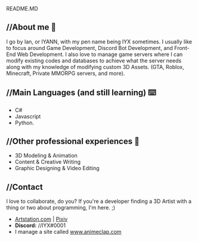README.MD

## //About me 👋
I go by Ian, or IYANN, with my pen name being IYX sometimes. I usually like to focus around Game Development, Discord Bot Development, and Front-End Web Development. I also love to manage game servers where I can modify existing codes and databases to achieve what the server needs along with my knowledge of modifying custom 3D Assets. (GTA, Roblox, Minecraft, Private MMORPG servers, and more). 

## //Main Languages (and still learning) ⌨️
- C# 
- Javascript
- Python.

## //Other professional experiences 🥇
- 3D Modeling & Animation
- Content & Creative Writing 
- Graphic Designing & Video Editing 

## //Contact
I love to collaborate, do you? If you're a developer finding a 3D Artist with a thing or two about programming, I'm here. ;)
<br>

- <a href="https://www.artstation.com/iyann"> Artstation.com</a> | <a href="https://www.pixiv.net/en/users/71396124">Pixiv</a>
- <b>Discord:</b> //IYX#0001
- I manage a site called <a href="https://animeclap.com/">www.animeclap.com</a>

<!--
**IYXX/IYXX** is a ✨ _special_ ✨ repository because its `README.md` (this file) appears on your GitHub profile.

Here are some ideas to get you started:

- 🔭 I’m currently working on ...
- 🌱 I’m currently learning ...
- 👯 I’m looking to collaborate on ...
- 🤔 I’m looking for help with ...
- 💬 Ask me about ...
- 📫 How to reach me: ...
- 😄 Pronouns: ...
- ⚡ Fun fact: ...
-->
